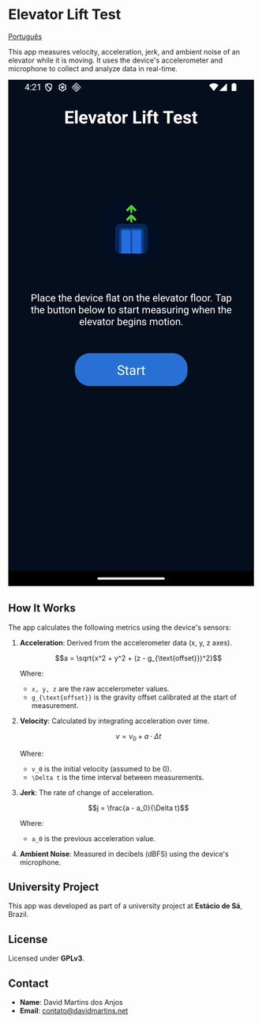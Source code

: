 # Elevator Lift Test

[Português](./read-me.pt-BR.md)

This app measures velocity, acceleration, jerk, and ambient noise of an elevator while it is moving.
It uses the device's accelerometer and microphone to collect and analyze data in real-time.

![home](./docs/home-en-us.png)

## How It Works

The app calculates the following metrics using the device's sensors:

1. **Acceleration**: Derived from the accelerometer data (x, y, z axes).

   ```math
   a = \sqrt{x^2 + y^2 + (z - g_{\text{offset}})^2}
   ```

   Where:

   - `x, y, z` are the raw accelerometer values.
   - `g_{\text{offset}}` is the gravity offset calibrated at the start of measurement.

2. **Velocity**: Calculated by integrating acceleration over time.

   ```math
   v = v_0 + a \cdot \Delta t
   ```

   Where:

   - `v_0` is the initial velocity (assumed to be 0).
   - `\Delta t` is the time interval between measurements.

3. **Jerk**: The rate of change of acceleration.

   ```math
   j = \frac{a - a_0}{\Delta t}
   ```

   Where:

   - `a_0` is the previous acceleration value.

4. **Ambient Noise**: Measured in decibels (dBFS) using the device's microphone.

## University Project

This app was developed as part of a university project at **Estácio de Sá**, Brazil.

## License

Licensed under **GPLv3**.

## Contact

- **Name**: David Martins dos Anjos
- **Email**: [contato@davidmartins.net](mailto:contato@davidmartins.net)
